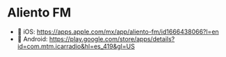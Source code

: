 # Aliento FM

* 📱 iOS: https://apps.apple.com/mx/app/aliento-fm/id1666438066?l=en
* 🤖 Android: https://play.google.com/store/apps/details?id=com.mtm.icarradio&hl=es_419&gl=US
